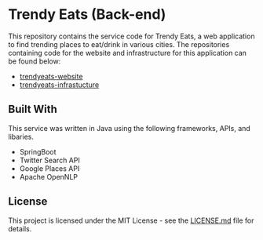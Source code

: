 # Trendy Eats (Back-end)
This repository contains the service code for Trendy Eats, 
a web application to find trending places to eat/drink in various cities. 
The repositories containing code for the website and infrastructure 
for this application can be found below:
 - [trendyeats-website]()
 - [trendyeats-infrastucture]()

 ## Built With
 This service was written in Java using the following frameworks, APIs, and libaries.
 - SpringBoot
 - Twitter Search API
 - Google Places API
 - Apache OpenNLP

 ## License
 This project is licensed under the MIT License - see the [LICENSE.md](LICENSE.md) file for details.
